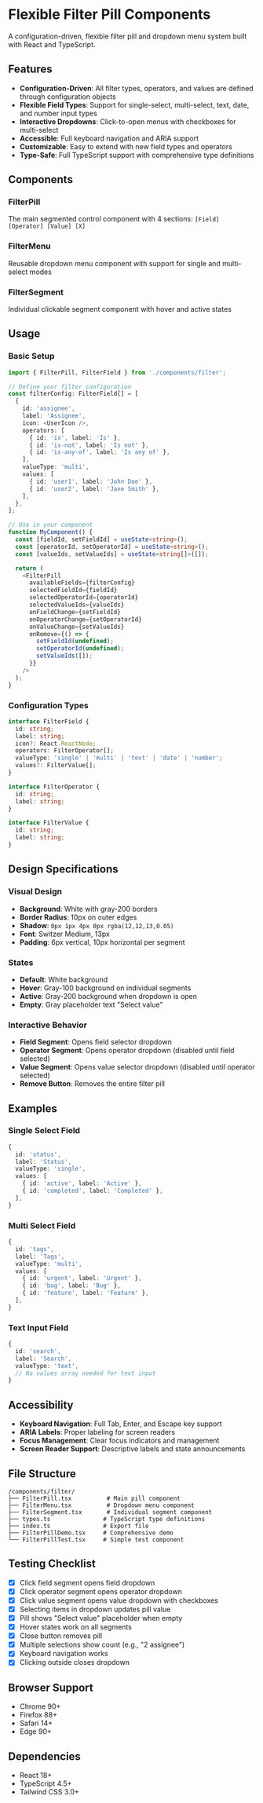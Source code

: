 # Flexible Filter Pill Components

A configuration-driven, flexible filter pill and dropdown menu system built with React and TypeScript.

## Features

- **Configuration-Driven**: All filter types, operators, and values are defined through configuration objects
- **Flexible Field Types**: Support for single-select, multi-select, text, date, and number input types
- **Interactive Dropdowns**: Click-to-open menus with checkboxes for multi-select
- **Accessible**: Full keyboard navigation and ARIA support
- **Customizable**: Easy to extend with new field types and operators
- **Type-Safe**: Full TypeScript support with comprehensive type definitions

## Components

### FilterPill
The main segmented control component with 4 sections: `[Field] [Operator] [Value] [X]`

### FilterMenu
Reusable dropdown menu component with support for single and multi-select modes

### FilterSegment
Individual clickable segment component with hover and active states

## Usage

### Basic Setup

```typescript
import { FilterPill, FilterField } from './components/filter';

// Define your filter configuration
const filterConfig: FilterField[] = [
  {
    id: 'assignee',
    label: 'Assignee',
    icon: <UserIcon />,
    operators: [
      { id: 'is', label: 'Is' },
      { id: 'is-not', label: 'Is not' },
      { id: 'is-any-of', label: 'Is any of' },
    ],
    valueType: 'multi',
    values: [
      { id: 'user1', label: 'John Doe' },
      { id: 'user2', label: 'Jane Smith' },
    ],
  },
];

// Use in your component
function MyComponent() {
  const [fieldId, setFieldId] = useState<string>();
  const [operatorId, setOperatorId] = useState<string>();
  const [valueIds, setValueIds] = useState<string[]>([]);

  return (
    <FilterPill
      availableFields={filterConfig}
      selectedFieldId={fieldId}
      selectedOperatorId={operatorId}
      selectedValueIds={valueIds}
      onFieldChange={setFieldId}
      onOperatorChange={setOperatorId}
      onValueChange={setValueIds}
      onRemove={() => {
        setFieldId(undefined);
        setOperatorId(undefined);
        setValueIds([]);
      }}
    />
  );
}
```

### Configuration Types

```typescript
interface FilterField {
  id: string;
  label: string;
  icon?: React.ReactNode;
  operators: FilterOperator[];
  valueType: 'single' | 'multi' | 'text' | 'date' | 'number';
  values?: FilterValue[];
}

interface FilterOperator {
  id: string;
  label: string;
}

interface FilterValue {
  id: string;
  label: string;
}
```

## Design Specifications

### Visual Design
- **Background**: White with gray-200 borders
- **Border Radius**: 10px on outer edges
- **Shadow**: `0px 1px 4px 0px rgba(12,12,13,0.05)`
- **Font**: Switzer Medium, 13px
- **Padding**: 6px vertical, 10px horizontal per segment

### States
- **Default**: White background
- **Hover**: Gray-100 background on individual segments
- **Active**: Gray-200 background when dropdown is open
- **Empty**: Gray placeholder text "Select value"

### Interactive Behavior
- **Field Segment**: Opens field selector dropdown
- **Operator Segment**: Opens operator dropdown (disabled until field selected)
- **Value Segment**: Opens value selector dropdown (disabled until operator selected)
- **Remove Button**: Removes the entire filter pill

## Examples

### Single Select Field
```typescript
{
  id: 'status',
  label: 'Status',
  valueType: 'single',
  values: [
    { id: 'active', label: 'Active' },
    { id: 'completed', label: 'Completed' },
  ],
}
```

### Multi Select Field
```typescript
{
  id: 'tags',
  label: 'Tags',
  valueType: 'multi',
  values: [
    { id: 'urgent', label: 'Urgent' },
    { id: 'bug', label: 'Bug' },
    { id: 'feature', label: 'Feature' },
  ],
}
```

### Text Input Field
```typescript
{
  id: 'search',
  label: 'Search',
  valueType: 'text',
  // No values array needed for text input
}
```

## Accessibility

- **Keyboard Navigation**: Full Tab, Enter, and Escape key support
- **ARIA Labels**: Proper labeling for screen readers
- **Focus Management**: Clear focus indicators and management
- **Screen Reader Support**: Descriptive labels and state announcements

## File Structure

```
/components/filter/
├── FilterPill.tsx          # Main pill component
├── FilterMenu.tsx          # Dropdown menu component
├── FilterSegment.tsx       # Individual segment component
├── types.ts               # TypeScript type definitions
├── index.ts               # Export file
├── FilterPillDemo.tsx     # Comprehensive demo
└── FilterPillTest.tsx     # Simple test component
```

## Testing Checklist

- [x] Click field segment opens field dropdown
- [x] Click operator segment opens operator dropdown  
- [x] Click value segment opens value dropdown with checkboxes
- [x] Selecting items in dropdown updates pill value
- [x] Pill shows "Select value" placeholder when empty
- [x] Hover states work on all segments
- [x] Close button removes pill
- [x] Multiple selections show count (e.g., "2 assignee")
- [x] Keyboard navigation works
- [x] Clicking outside closes dropdown

## Browser Support

- Chrome 90+
- Firefox 88+
- Safari 14+
- Edge 90+

## Dependencies

- React 18+
- TypeScript 4.5+
- Tailwind CSS 3.0+
